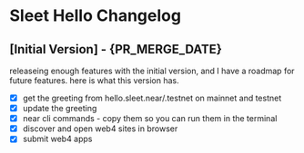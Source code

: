 # Sleet Hello Changelog

## [Initial Version] - {PR_MERGE_DATE}
releaseing enough features with the initial version, and I have a roadmap for future features.
here is what this version has.
- [x] get the greeting from hello.sleet.near/.testnet on mainnet and testnet
- [X] update the greeting
- [x] near cli commands - copy them so you can run them in the terminal
- [x] discover and open web4 sites in browser
- [x] submit web4 apps

